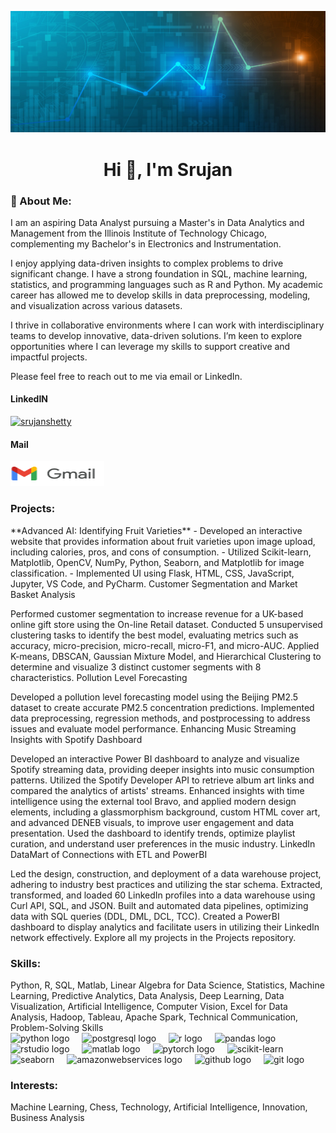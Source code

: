 <img src="online_data.jpg" alt="Header"/> <h1 align="center">Hi 👋, I'm Srujan</h1> <h3 align="left">🚀 About Me:</h3> <p>I am an aspiring Data Analyst pursuing a Master's in Data Analytics and Management from the Illinois Institute of Technology Chicago, complementing my Bachelor's in Electronics and Instrumentation.</p> <p>I enjoy applying data-driven insights to complex problems to drive significant change. I have a strong foundation in SQL, machine learning, statistics, and programming languages such as R and Python. My academic career has allowed me to develop skills in data preprocessing, modeling, and visualization across various datasets.</p> <p>I thrive in collaborative environments where I can work with interdisciplinary teams to develop innovative, data-driven solutions. I’m keen to explore opportunities where I can leverage my skills to support creative and impactful projects.</p>
Please feel free to reach out to me via email or LinkedIn.

<div class="container"> <div class="item"> <h4>LinkedIN</h4> <a href="https://linkedin.com/in/srujanshetty" target="_blank" style="margin-right: 30px;"><img src="https://raw.githubusercontent.com/rahuldkjain/github-profile-readme-generator/master/src/images/icons/Social/linked-in-alt.svg" alt="srujanshetty" height="20" width="20" /> </a> </div> <div class="item"> <h4>Mail</h4> <a href="mailto:srujansshettyofficial@gmail.com" target="_blank"> <img src="logo_gmail_lockup_default_1x_r5.png" alt="Gmail" height="40" width="150" /> </a> </div> </div> <h3 align="left">Projects:</h3> <p>**Advanced AI: Identifying Fruit Varieties** - Developed an interactive website that provides information about fruit varieties upon image upload, including calories, pros, and cons of consumption. - Utilized Scikit-learn, Matplotlib, OpenCV, NumPy, Python, Seaborn, and Matplotlib for image classification. - Implemented UI using Flask, HTML, CSS, JavaScript, Jupyter, VS Code, and PyCharm.
Customer Segmentation and Market Basket Analysis

Performed customer segmentation to increase revenue for a UK-based online gift store using the On-line Retail dataset.
Conducted 5 unsupervised clustering tasks to identify the best model, evaluating metrics such as accuracy, micro-precision, micro-recall, micro-F1, and micro-AUC.
Applied K-means, DBSCAN, Gaussian Mixture Model, and Hierarchical Clustering to determine and visualize 3 distinct customer segments with 8 characteristics.
Pollution Level Forecasting

Developed a pollution level forecasting model using the Beijing PM2.5 dataset to create accurate PM2.5 concentration predictions.
Implemented data preprocessing, regression methods, and postprocessing to address issues and evaluate model performance.
Enhancing Music Streaming Insights with Spotify Dashboard

Developed an interactive Power BI dashboard to analyze and visualize Spotify streaming data, providing deeper insights into music consumption patterns.
Utilized the Spotify Developer API to retrieve album art links and compared the analytics of artists' streams.
Enhanced insights with time intelligence using the external tool Bravo, and applied modern design elements, including a glassmorphism background, custom HTML cover art, and advanced DENEB visuals, to improve user engagement and data presentation.
Used the dashboard to identify trends, optimize playlist curation, and understand user preferences in the music industry.
LinkedIn DataMart of Connections with ETL and PowerBI

Led the design, construction, and deployment of a data warehouse project, adhering to industry best practices and utilizing the star schema.
Extracted, transformed, and loaded 60 LinkedIn profiles into a data warehouse using Curl API, SQL, and JSON.
Built and automated data pipelines, optimizing data with SQL queries (DDL, DML, DCL, TCC).
Created a PowerBI dashboard to display analytics and facilitate users in utilizing their LinkedIn network effectively.
Explore all my projects in the Projects repository.</p>

<h3 align="left">Skills:</h3>
Python, R, SQL, Matlab, Linear Algebra for Data Science, Statistics, Machine Learning, Predictive Analytics, Data Analysis, Deep Learning, Data Visualization, Artificial Intelligence, Computer Vision, Excel for Data Analysis, Hadoop, Tableau, Apache Spark, Technical Communication, Problem-Solving Skills

<div align="left"> <img src="https://cdn.jsdelivr.net/gh/devicons/devicon/icons/python/python-original.svg" height="40" alt="python logo" /> <img width="12" /> <img src="https://cdn.simpleicons.org/postgresql/4169E1" height="40" alt="postgresql logo" /> <img width="12" /> <img src="https://skillicons.dev/icons?i=r" height="40" alt="r logo" /> <img width="12" /> <img src="https://cdn.simpleicons.org/pandas/150458" height="40" alt="pandas logo" /> <img width="12" /> <img src="https://cdn.simpleicons.org/rstudio/75AADB" height="40" alt="rstudio logo" /> <img width="12" /> <img src="https://cdn.jsdelivr.net/gh/devicons/devicon/icons/matlab/matlab-original.svg" height="40" alt="matlab logo" /> <img width="12" /> <img src="https://skillicons.dev/icons?i=pytorch" height="40" alt="pytorch logo" /> <img width="12" /> <img src="https://upload.wikimedia.org/wikipedia/commons/0/05/Scikit_learn_logo_small.svg" height="40" width='40' alt="scikit-learn"/> <img width="12" /> <img src="https://seaborn.pydata.org/_images/logo-mark-lightbg.svg" height="40" width='40' alt="seaborn"/> <img width="12" /> <img src="https://skillicons.dev/icons?i=aws" height="40" alt="amazonwebservices logo" /> <img width="12" /> <img src="https://cdn.simpleicons.org/github/181717" height="40" alt="github logo" /> <img width="12" /> <img src="https://cdn.simpleicons.org/git/F05032" height="40" alt="git logo" /> </div> <h3 align="left">Interests:</h3>
Machine Learning, Chess, Technology, Artificial Intelligence, Innovation, Business Analysis
